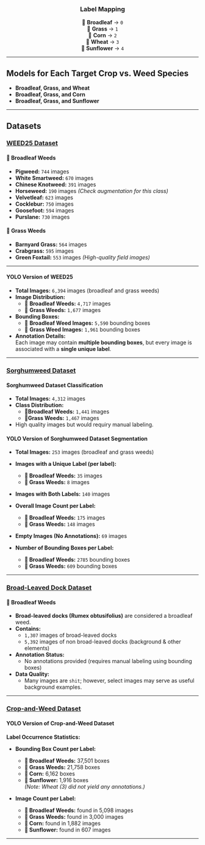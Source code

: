 <div align="center">
  
### Label Mapping

 🌿 **Broadleaf** → `0`  
 🌱 **Grass** → `1`  
 🌽 **Corn** → `2`  
 🌾 **Wheat** → `3`  
 🌻 **Sunflower** → `4`  

</div>

---

## Models for Each Target Crop vs. Weed Species

- **Broadleaf, Grass, and Wheat**  
- **Broadleaf, Grass, and Corn**  
- **Broadleaf, Grass, and Sunflower**

---

## Datasets

### [WEED25 Dataset](https://www.frontiersin.org/journals/plant-science/articles/10.3389/fpls.2022.1053329/full)

#### **🌿 Broadleaf Weeds**
- **Pigweed:** `744` images  
- **White Smartweed:** `670` images  
- **Chinese Knotweed:** `391` images  
- **Horseweed:** `190` images _(Check augmentation for this class)_  
- **Velvetleaf:** `623` images  
- **Cocklebur:** `750` images  
- **Goosefoot:** `594` images  
- **Purslane:** `730` images  

#### **🌱 Grass Weeds**
- **Barnyard Grass:** `564` images  
- **Crabgrass:** `595` images  
- **Green Foxtail:** `553` images _(High-quality field images)_

---

#### YOLO Version of WEED25
- **Total Images:** `6,394` images (broadleaf and grass weeds)  
- **Image Distribution:**
  - 🌿 **Broadleaf Weeds:** `4,717` images  
  - 🌱 **Grass Weeds:** `1,677` images  
- **Bounding Boxes:**
  - 🌿 **Broadleaf Weed Images:** `5,590` bounding boxes  
  - 🌱 **Grass Weed Images:** `1,961` bounding boxes  
- **Annotation Details:**  
  Each image may contain **multiple bounding boxes**, but every image is associated with a **single unique label**.

---

### [Sorghumweed Dataset](https://data.mendeley.com/datasets/y9bmtf4xmr/1)

#### Sorghumweed Dataset Classification
- **Total Images:** `4,312` images  
- **Class Distribution:**
  - **🌿Broadleaf Weeds:** `1,441` images
  - **🌱Grass Weeds:** `1,467` images
- High quality images but would requiry manual labeling.

#### YOLO Version of Sorghumweed Dataset Segmentation

- **Total Images:** `253` images (broadleaf and grass weeds)

- **Images with a Unique Label (per label):**
  - **🌿 Broadleaf Weeds:** `35` images  
  - **🌱 Grass Weeds:** `8` images  

- **Images with Both Labels:** `140` images

- **Overall Image Count per Label:**
  - **🌿 Broadleaf Weeds:** `175` images  
  - **🌱 Grass Weeds:** `148` images

- **Empty Images (No Annotations):** `69` images

- **Number of Bounding Boxes per Label:**
  - **🌿 Broadleaf Weeds:** `2785` bounding boxes  
  - **🌱 Grass Weeds:** `609` bounding boxes

---

### [Broad-Leaved Dock Dataset](https://www.kaggle.com/datasets/gavinarmstrong/open-sprayer-images/data)

#### **🌿 Broadleaf Weeds**
- **Broad-leaved docks (Rumex obtusifolius)** are considered a broadleaf weed.
- **Contains:**  
  - `1,307` images of broad-leaved docks  
  - `5,392` images of non broad-leaved docks (background & other elements)
- **Annotation Status:**
  - No annotations provided (requires manual labeling using bounding boxes)
- **Data Quality:**  
  - Many images are `shit`; however, select images may serve as useful background examples.

---

### [Crop-and-Weed Dataset](https://github.com/cropandweed/cropandweed-dataset)

#### YOLO Version of Crop-and-Weed Dataset

**Label Occurrence Statistics:**

- **Bounding Box Count per Label:**
  - **🌿 Broadleaf Weeds:** 37,501 boxes  
  - **🌱 Grass Weeds:** 21,758 boxes  
  - **🌽 Corn:** 6,162 boxes  
  - **🌻 Sunflower:** 1,916 boxes  
  *(Note: Wheat (3) did not yield any annotations.)*

- **Image Count per Label:**
  - **🌿 Broadleaf Weeds:** found in 5,098 images  
  - **🌱 Grass Weeds:** found in 3,000 images  
  - **🌽 Corn:** found in 1,882 images  
  - **🌻 Sunflower:** found in 607 images

---